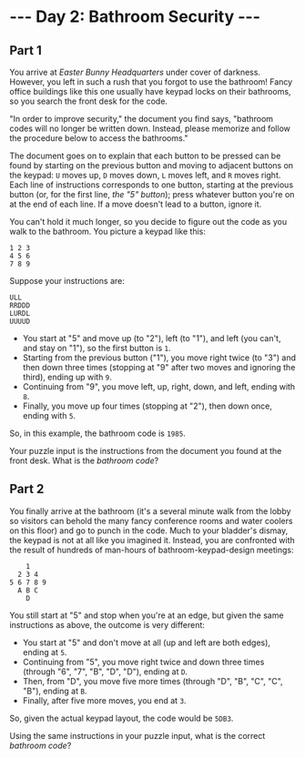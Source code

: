 # --- Day 2: Bathroom Security ---

## Part 1

You arrive at _Easter Bunny Headquarters_ under cover of darkness. However, you
left in such a rush that you forgot to use the bathroom! Fancy office buildings
like this one usually have keypad locks on their bathrooms, so you search the
front desk for the code.

"In order to improve security," the document you find says, "bathroom codes will
no longer be written down. Instead, please memorize and follow the procedure
below to access the bathrooms."

The document goes on to explain that each button to be pressed can be found by
starting on the previous button and moving to adjacent buttons on the keypad:
`U` moves up, `D` moves down, `L` moves left, and `R` moves right. Each line of
instructions corresponds to one button, starting at the previous button (or, for
the first line, _the "5" button_); press whatever button you're on at the end of
each line. If a move doesn't lead to a button, ignore it.

You can't hold it much longer, so you decide to figure out the code as you walk
to the bathroom. You picture a keypad like this:

```
1 2 3
4 5 6
7 8 9
```

Suppose your instructions are:

```
ULL
RRDDD
LURDL
UUUUD
```

- You start at "5" and move up (to "2"), left (to "1"), and left (you can't, and
  stay on "1"), so the first button is `1`.
- Starting from the previous button ("1"), you move right twice (to "3") and
  then down three times (stopping at "9" after two moves and ignoring the
  third), ending up with `9`.
- Continuing from "9", you move left, up, right, down, and left, ending with `8`.
- Finally, you move up four times (stopping at "2"), then down once, ending with
  `5`.

So, in this example, the bathroom code is `1985`.

Your puzzle input is the instructions from the document you found at the front
desk. What is the _bathroom code_?

## Part 2

You finally arrive at the bathroom (it's a several minute walk from the lobby
so visitors can behold the many fancy conference rooms and water coolers on
this floor) and go to punch in the code. Much to your bladder's dismay, the
keypad is not at all like you imagined it. Instead, you are confronted with
the result of hundreds of man-hours of bathroom-keypad-design meetings:

```
    1
  2 3 4
5 6 7 8 9
  A B C
    D
```

You still start at "5" and stop when you're at an edge, but given the same
instructions as above, the outcome is very different:

- You start at "5" and don't move at all (up and left are both edges), ending
  at `5`.
- Continuing from "5", you move right twice and down three times (through "6",
  "7", "B", "D", "D"), ending at `D`.
- Then, from "D", you move five more times (through "D", "B", "C", "C", "B"),
  ending at `B`.
- Finally, after five more moves, you end at `3`.

So, given the actual keypad layout, the code would be `5DB3`.

Using the same instructions in your puzzle input, what is the correct
_bathroom code_?

